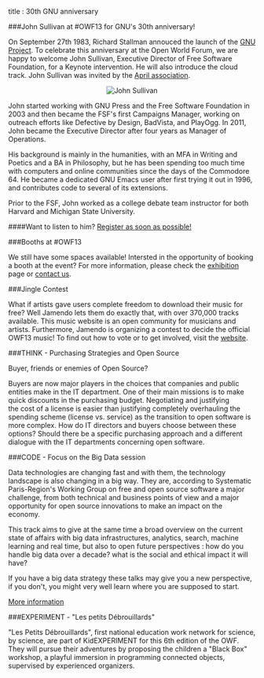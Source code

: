 title : 30th GNU anniversary

###John Sullivan at #OWF13 for GNU's 30th anniversary! 

On September 27th 1983, Richard Stallman annouced the launch of the <a href="http://www.gnu.org/gnu/initial-announcement.en.html" target="_blank">GNU Project</a>. 
To celebrate this anniversary at the Open World Forum, we are happy to welcome John Sullivan, Executive Director of Free 
Software Foundation, for a Keynote intervention. He will also introduce the cloud track. John Sullivan was invited by the 
<a href="http://www.april.org/" target="_blank">April association</a>.

<p style="text-align:center"><img alt="John Sullivan" src="/static/pictures/john sullivan.jpg">

John started working with GNU Press and the Free Software Foundation in 2003 and then became the FSF's first Campaigns 
Manager, working on outreach efforts like Defective by Design, BadVista, and PlayOgg. In 2011, John became the Executive 
Director after four years as Manager of Operations.

His background is mainly in the humanities, with an MFA in Writing and Poetics and a BA in Philosophy, but he has been 
spending too much time with computers and online communities since the days of the Commodore 64. He became a dedicated 
GNU Emacs user after first trying it out in 1996, and contributes code to several of its extensions.

Prior to the FSF, John worked as a college debate team instructor for both Harvard and Michigan State University.

####Want to listen to him? <a href="http://www.openworldforum.org/registration/" target="_blank">Register as soon as possible!</a>

###Booths at #OWF13

We still have some spaces available!  Intersted in the opportunity of booking a booth at the event?
For more information, please check the <a href="http://openworldforum.org/en/exhibiton-area/" target="_blank">exhibition</a> 
page or  <a href="mailto:participation@openworldforum.org?Subject=OWF%20Sponsorship">contact us</a>.


###Jingle Contest

What if artists gave users complete freedom to download their music for free? Well Jamendo lets them do exactly that, 
with over 370,000 tracks available. This music website is an open community for musicians and artists. Furthermore, 
Jamendo is organizing a contest to decide the official OWF13 music! To find out how to vote or to get involved, visit 
the <a href="http://www.jamendo.com/fr/contest/owf2013" target="_blank">website</a>.


###THINK - Purchasing Strategies and Open Source 

Buyer, friends or enemies of Open Source?

Buyers are now major players in the choices that companies and public entities make in the IT department. 
One of their main missions is to make quick discounts in the purchasing budget. Negotiating and justifying  
the cost of a license is easier than  justifying completely overhauling  the spending scheme (license vs. service) as 
the  transition to open software is more complex. How do IT directors and buyers choose between these options? Should 
there be a specific purchasing approach and a different dialogue with the IT departments concerning open software.

###CODE - Focus on the Big Data session

Data technologies are changing fast and with them, the technology landscape is also changing in a big way. They are, 
according to Systematic Paris-Region's Working Group on free and open source software a major challenge, from both 
technical and business points of view and a major opportunity for open source innovations to make an impact on the 
economy.

This track aims to give at the same time a broad overview on the current state of affairs with big data infrastructures,
analytics, search, machine learning and real time, but also to open future perspectives : how do you handle big data 
over a decade? what is the social and ethical impact it will have?

If you have a big data strategy these talks may give you a new perspective, if you don't, you might very well learn 
where you are supposed to start.
 
<a href="http://openworldforum.org/en/tracks/15" target="_blank">More information</a>

###EXPERIMENT - "Les petits Débrouillards"

"Les Petits Débrouillards", first national education work network for science, by science, are part of KidEXPERIMENT 
for this 6th edition of the OWF. They will pursue their adventures by proposing the children a "Black Box" workshop, a 
playful immersion in programming connected objects, supervised by experienced organizers.
